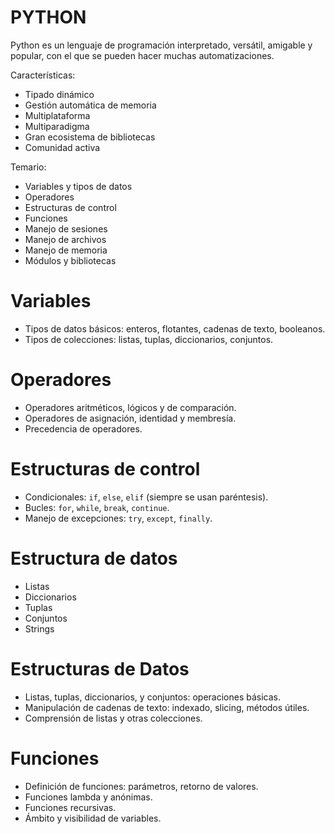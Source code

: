 
# PYTHON

Python es un lenguaje de programación interpretado, versátil, amigable y popular, con el que se pueden hacer muchas automatizaciones. 

Características:

- Tipado dinámico
- Gestión automática de memoria
- Multiplataforma
- Multiparadigma
- Gran ecosistema de bibliotecas
- Comunidad activa

Temario:

- Variables y tipos de datos
- Operadores
- Estructuras de control
- Funciones
- Manejo de sesiones
- Manejo de archivos
- Manejo de memoria
- Módulos y bibliotecas

# Variables

- Tipos de datos básicos: enteros, flotantes, cadenas de texto, booleanos.
- Tipos de colecciones: listas, tuplas, diccionarios, conjuntos.

# Operadores

- Operadores aritméticos, lógicos y de comparación.
- Operadores de asignación, identidad y membresía.
- Precedencia de operadores.
# Estructuras de control

- Condicionales: `if`, `else`, `elif` (siempre se usan paréntesis).
- Bucles: `for`, `while`, `break`, `continue`.
- Manejo de excepciones: `try`, `except`, `finally`.
# Estructura de datos

- Listas
- Diccionarios
- Tuplas
- Conjuntos
- Strings

# Estructuras de Datos

- Listas, tuplas, diccionarios, y conjuntos: operaciones básicas.
- Manipulación de cadenas de texto: indexado, slicing, métodos útiles.
- Comprensión de listas y otras colecciones.

# Funciones

- Definición de funciones: parámetros, retorno de valores.
- Funciones lambda y anónimas.
- Funciones recursivas.
- Ámbito y visibilidad de variables.
